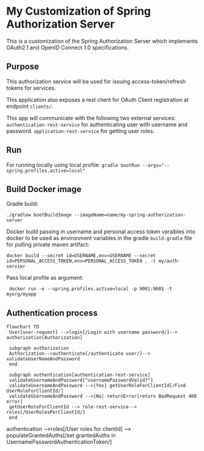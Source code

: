 # My Customization of Spring Authorization Server
This is a customization of the Spring Authorization Server which implements OAuth2.1 and OpenID Connect 1.0 specifications.


## Purpose
This authorization service will be used for issuing access-token/refresh tokens for services. 

This application also exposes a rest client for OAuth Client registration at endpoint `clients/`.

This app will communicate with the following two external services:
`authentication-rest-service` for authenticating user with username and password.
`application-rest-service` for getting user roles.

## Run
For running locally using local profile:
`gradle bootRun --args="--spring.profiles.active=local"`

## Build Docker image
Gradle build:
```
./gradlew bootBuildImage --imageName=name/my-spring-authorization-server
```
Docker build passing in username and personal access token varaibles into docker to be used as environment variables in the gradle `build.gradle` file for pulling private maven artifact:
```
docker build --secret id=USERNAME,env=USERNAME --secret id=PERSONAL_ACCESS_TOKEN,env=PERSONAL_ACCESS_TOKEN . -t my/auth-servier
```

Pass local profile as argument:
```
 docker run -e --spring.profiles.active=local -p 9001:9001 -t myorg/myapp
```


## Authentication process
```mermaid
flowchart TD
 User[user-request] -->login[/Login with username password/]--> authorization[Authorization]
 
 subgraph authorization
 Authorization-->authenticate[/authenticate user/]--> validateUserNameAndPassword
 end
 
 subgraph authentication[authentication-rest-service]
 validateUsernameAndPassword["usernamePasswordValid?"]
 validateUsernameAndPassword -->|Yes| getUserRoleForClientId[/Find UserRoleForClientId/]
 validateUsernameAndPassword -->|No| returnError[return BadRequest 400 error]
 getUserRoleForClientId --> role-rest-service--> roles[/UserRolesPerClientId/]   
 end 
```

authentication -->roles[/User roles for clientId] --> populateGrantedAuths[/set grantedAuths in UsernamePasswordAuthenticationToken/]
